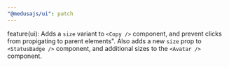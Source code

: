 ```yaml
---
"@medusajs/ui": patch
---
```


feature(ui): Adds a `size` variant to `<Copy />` component, and prevent clicks from propigating to parent elements". Also adds a new `size` prop to `<StatusBadge />` component, and additional sizes to the `<Avatar />` component.
